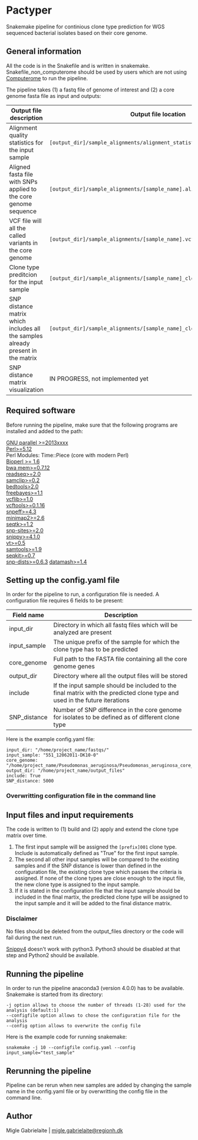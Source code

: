 # Pactyper
Snakemake pipeline for continious clone type prediction for WGS sequenced bacterial isolates based on their core genome.

## General information

All the code is in the Snakefile and is written in snakemake. Snakefile_non_computerome should be used by users which are not using [Computerome](https://www.computerome.dk/) to run the pipeline.

The pipeline takes (1) a fastq file of genome of interest and (2) a core genome fasta file as input and outputs:

Output file description | Output file location
------------ | ------------
Alignment quality statistics for the input sample | `[output_dir]/sample_alignments/alignment_statistics.txt`
Aligned fasta file with SNPs applied to the core genome sequence | `[output_dir]/sample_alignments/[sample_name].aligned.fa`
VCF file will all the called variants in the core genome | `[output_dir]/sample_alignments/[sample_name].vcf.gz`
Clone type preditcion for the input sample | `[output_dir]/sample_alignments/[sample_name]_clonetype_summary.txt`
SNP distance matrix which includes all the samples already present in the matrix | `[output_dir]/sample_alignments/[sample_name]_clonetype_snp_distances.txt`
SNP distance matrix visualization | IN PROGRESS, not implemented yet


## Required software

Before running the pipeline, make sure that the following programs are installed and added to the path:

[GNU parallel >=2013xxxx](https://www.gnu.org/software/parallel/) <br/>
[Perl>=5.12](https://www.perl.org/) <br/>
Perl Modules: Time::Piece (core with modern Perl) <br/>
[Bioperl >= 1.6](https://bioperl.org/) <br/>
[bwa mem>=0.7.12](http://bio-bwa.sourceforge.net/)<br/>
[readseq>=2.0](http://iubio.bio.indiana.edu/soft/molbio/readseq/java/)<br/>
[samclip>=0.2](https://github.com/tseemann/samclip)<br/>
[bedtools>2.0](https://bedtools.readthedocs.io/en/latest/)<br/>
[freebayes>=1.1](https://github.com/ekg/freebayes)<br/>
[vcflib>=1.0](https://github.com/vcflib/vcflib)<br/>
[vcftools>=0.1.16](http://vcftools.sourceforge.net/)<br/>
[snpeff>=4.3](http://snpeff.sourceforge.net/)<br/>
[minimap2>=2.6](https://github.com/lh3/minimap2)<br/>
[seqtk>=1.2](https://github.com/lh3/seqtk)<br/>
[snp-sites>=2.0](https://github.com/sanger-pathogens/snp-sites)<br/>
[snippy>=4.1.0](https://github.com/tseemann/snippy)<br/>
[vt>=0.5](https://genome.sph.umich.edu/wiki/Vt)<br/>
[samtools>=1.9](http://www.htslib.org/doc/samtools.html)<br/>
[seqkit>=0.7](https://bioinf.shenwei.me/seqkit/)<br/>
[snp-dists>=0.6.3](https://github.com/tseemann/snp-dists)
[datamash>=1.4](https://www.gnu.org/software/datamash/)

## Setting up the config.yaml file

In order for the pipeline to run, a configuration file is needed. A configuration file requires 6 fields to be present:

Field name | Description
------------ | ------------
input_dir | Directory in which all fastq files which will be analyzed are present
input_sample | The unique prefix of the sample for which the clone type has to be predicted
core_genome | Full path to the FASTA file containing all the core genome genes
output_dir | Directory where all the output files will be stored
include | If the input sample should be included to the final matrix with the predicted clone type and used in the future iterations
SNP_distance | Number of SNP difference in the core genome for isolates to be defined as of different clone type


Here is the example config.yaml file:

```
input_dir: "/home/project_name/fastqs/"
input_sample: "551_12062011-DK10-0"
core_genome: "/home/project_name/Pseudomonas_aeruginosa/Pseudomonas_aeruginosa_core_genome.fasta"
output_dir: "/home/project_name/output_files"
include: True
SNP_distance: 5000

```
### Overwritting configuration file in the command line


## Input files and input requirements

The code is written to (1) build and (2) apply and extend the clone type matrix over time.

1. The first input sample will be assigned the `[prefix]001` clone type. Include is automatically defined as "True" for the first input sample.
2. The second all other input samples will be compared to the existing samples and if the SNP distance is lower than defined in the configuration file, the existing clone type which passes the criteria is assigned. If none of the clone types are close enough to the input file, the new clone type is assigned to the input sample.
3. If it is stated in the configuration file that the input sample should be included in the final martix, the predicted clone type will be assigned to the input sample and it will be added to the final distance matrix.

### Disclaimer

No files should be deleted from the output_files directory or the code will fail during the next run. 

[Snippy4](https://github.com/tseemann/snippy) doesn't work with python3. Python3 should be disabled at that step and Python2 should be available. 

## Running the pipeline

In order to run the pipeline anaconda3 (version 4.0.0) has to be available. Snakemake is started from its directory:

```
-j option allows to choose the number of threads (1-28) used for the analysis (default:1)
--configfile option allows to chose the configuration file for the analysis
--config option allows to overwrite the config file
```

Here is the example code for running snakemake:

```
snakemake -j 10 --configfile config.yaml --config input_sample="test_sample"

```


## Rerunning the pipeline

Pipeline can be rerun when new samples are added by changing the sample name in the config.yaml file or by overwritting the config file in the command line.

## Author

Migle Gabrielaite | migle.gabrielaite@regionh.dk
